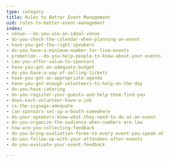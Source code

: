 ```yaml
---
type: category
title: Rules to Better Event Management
uid: rules-to-better-event-management
index:
- venue---do-you-use-an-ideal-venue
- do-you-check-the-calendar-when-planning-an-event
- have-you-got-the-right-speakers
- do-you-have-a-minimum-number-for-live-events
- promotion---do-you-help-people-to-know-about-your-events
- can-you-offer-value-to-sponsors
- have-you-got-an-adequate-budget
- do-you-have-a-way-of-selling-tickets
- have-you-got-an-appropriate-agenda
- have-you-got-enough-volunteers-to-help-on-the-day
- do-you-have-catering
- do-you-register-your-guests-and-help-them-find-you
- does-each-volunteer-have-a-job
- is-the-signage-adequate
- can-sponsors-set-up-a-booth-somewhere
- do-your-speakers-know-what-they-need-to-do-at-an-event
- do-you-organize-the-audience-when-numbers-are-low
- how-are-you-collecting-feedback
- do-you-bring-evaluation-forms-to-every-event-you-speak-at
- do-you-follow-up-with-your-attendees-after-events
- do-you-evaluate-your-event-feedback

---
```


<p></p><p class="ssw15-rteElement-P"><br></p>

